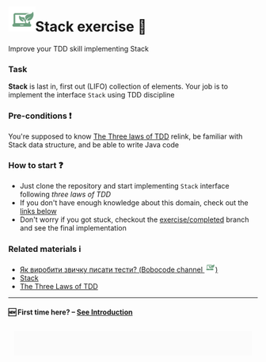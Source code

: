 # <img src="https://raw.githubusercontent.com/bobocode-projects/resources/master/image/logo_transparent_background.png" height=50/>Stack exercise :muscle:
Improve your TDD skill implementing Stack

### Task
**Stack** is last in, first out (LIFO) collection of elements. Your job is to implement the interface `Stack`
 using TDD discipline
 
### Pre-conditions :heavy_exclamation_mark:
You're supposed to know [The Three laws of TDD](https://github.com/bobocode-projects/java-fundamentals-course#the-three-laws-of-tdd) relink,
  be familiar with Stack data structure, and be able to write Java code

### How to start :question:
* Just clone the repository and start implementing `Stack` interface following *three laws of TDD*
* If you don't have enough knowledge about this domain, check out the [links below](#related-materials-information_source)
* Don't worry if you got stuck, checkout the [exercise/completed](https://github.com/bobocode-projects/java-fundamentals-course/tree/exercise/completed) branch and see the final implementation
 
### Related materials :information_source:
 * [Як виробити звичку писати тести? (Bobocode channel <img src="https://raw.githubusercontent.com/bobocode-projects/resources/master/image/logo_transparent_background.png" height=20/>)](https://youtu.be/L_CiX9C51BI)
 * [Stack](https://en.wikipedia.org/wiki/Stack_(abstract_data_type))
 * [The Three Laws of TDD](https://www.youtube.com/watch?v=qkblc5WRn-U&t=3476s)

---
#### 🆕 First time here? – [See Introduction](https://github.com/bobocode-projects/java-fundamentals-course/tree/main/0-0-intro#introduction)

##
<div align="center"><img src="https://raw.githubusercontent.com/bobocode-projects/resources/master/animation/GitHub%20Star_3.gif" height=50/></div>